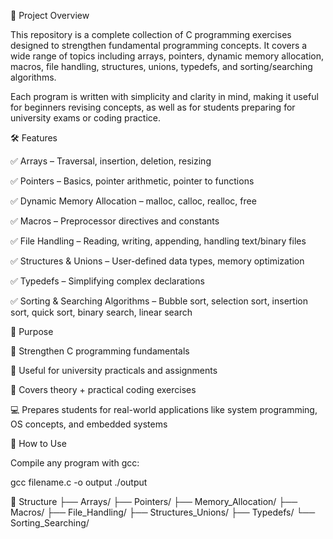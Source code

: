 📌 Project Overview

This repository is a complete collection of C programming exercises designed to strengthen fundamental programming concepts. It covers a wide range of topics including arrays, pointers, dynamic memory allocation, macros, file handling, structures, unions, typedefs, and sorting/searching algorithms.

Each program is written with simplicity and clarity in mind, making it useful for beginners revising concepts, as well as for students preparing for university exams or coding practice.

🛠 Features

✅ Arrays – Traversal, insertion, deletion, resizing

✅ Pointers – Basics, pointer arithmetic, pointer to functions

✅ Dynamic Memory Allocation – malloc, calloc, realloc, free

✅ Macros – Preprocessor directives and constants

✅ File Handling – Reading, writing, appending, handling text/binary files

✅ Structures & Unions – User-defined data types, memory optimization

✅ Typedefs – Simplifying complex declarations

✅ Sorting & Searching Algorithms – Bubble sort, selection sort, insertion sort, quick sort, binary search, linear search

🎯 Purpose

📘 Strengthen C programming fundamentals

🏫 Useful for university practicals and assignments

📝 Covers theory + practical coding exercises

💻 Prepares students for real-world applications like system programming, OS concepts, and embedded systems

🚀 How to Use


Compile any program with gcc:

gcc filename.c -o output
./output

📂 Structure
├── Arrays/
├── Pointers/
├── Memory_Allocation/
├── Macros/
├── File_Handling/
├── Structures_Unions/
├── Typedefs/
└── Sorting_Searching/
